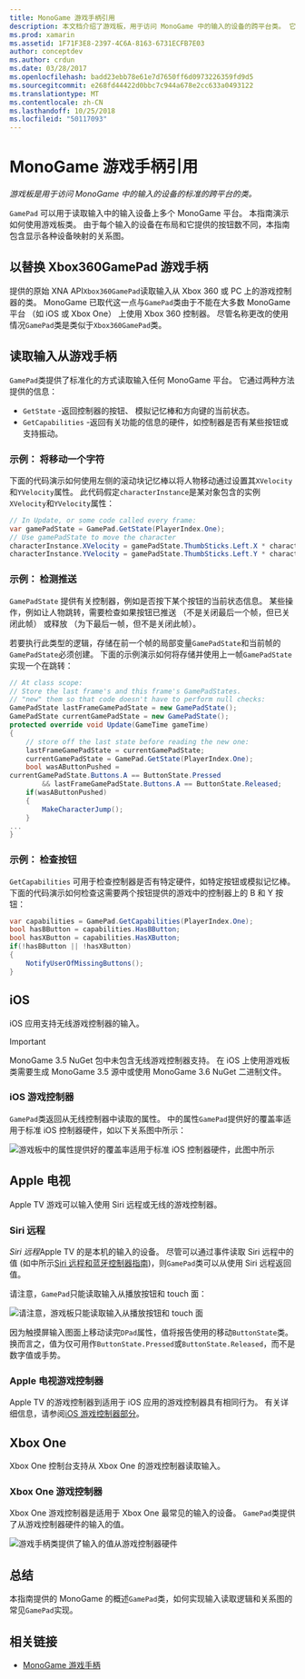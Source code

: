 ```yaml
---
title: MonoGame 游戏手柄引用
description: 本文档介绍了游戏板，用于访问 MonoGame 中的输入的设备的跨平台类。 它讨论了如何读取从游戏板输入，并提供示例代码。
ms.prod: xamarin
ms.assetid: 1F71F3E8-2397-4C6A-8163-6731ECFB7E03
author: conceptdev
ms.author: crdun
ms.date: 03/28/2017
ms.openlocfilehash: badd23ebb78e61e7d7650ff6d0973226359fd9d5
ms.sourcegitcommit: e268fd44422d0bbc7c944a678e2cc633a0493122
ms.translationtype: MT
ms.contentlocale: zh-CN
ms.lasthandoff: 10/25/2018
ms.locfileid: "50117093"
---
```

# <a name="monogame-gamepad-reference"></a>MonoGame 游戏手柄引用

_游戏板是用于访问 MonoGame 中的输入的设备的标准的跨平台的类。_

`GamePad` 可以用于读取输入中的输入设备上多个 MonoGame 平台。 本指南演示如何使用游戏板类。 由于每个输入的设备在布局和它提供的按钮数不同，本指南包含显示各种设备映射的关系图。

## <a name="gamepad-as-a-replacement-for-xbox360gamepad"></a>以替换 Xbox360GamePad 游戏手柄

提供的原始 XNA API`Xbox360GamePad`读取输入从 Xbox 360 或 PC 上的游戏控制器的类。 MonoGame 已取代这一点与`GamePad`类由于不能在大多数 MonoGame 平台 （如 iOS 或 Xbox One） 上使用 Xbox 360 控制器。 尽管名称更改的使用情况`GamePad`类是类似于`Xbox360GamePad`类。

## <a name="reading-input-from-gamepad"></a>读取输入从游戏手柄

`GamePad`类提供了标准化的方式读取输入任何 MonoGame 平台。 它通过两种方法提供的信息：

- `GetState` -返回控制器的按钮、 模拟记忆棒和方向键的当前状态。
- `GetCapabilities` -返回有关功能的信息的硬件，如控制器是否有某些按钮或支持振动。

### <a name="example-moving-a-character"></a>示例： 将移动一个字符

下面的代码演示如何使用左侧的滚动块记忆棒以将人物移动通过设置其`XVelocity`和`YVelocity`属性。 此代码假定`characterInstance`是某对象包含的实例`XVelocity`和`YVelocity`属性：

```csharp
// In Update, or some code called every frame:
var gamePadState = GamePad.GetState(PlayerIndex.One);
// Use gamePadState to move the character
characterInstance.XVelocity = gamePadState.ThumbSticks.Left.X * characterInstance.MaxSpeed;
characterInstance.YVelocity = gamePadState.ThumbSticks.Left.Y * characterInstance.MaxSpeed;
```

### <a name="example-detecting-pushes"></a>示例： 检测推送

`GamePadState` 提供有关控制器，例如是否按下某个按钮的当前状态信息。 某些操作，例如让人物跳转，需要检查如果按钮已推送 （不是关闭最后一个帧，但已关闭此帧） 或释放 （为下最后一帧，但不是关闭此帧）。 

若要执行此类型的逻辑，存储在前一个帧的局部变量`GamePadState`和当前帧的`GamePadState`必须创建。 下面的示例演示如何将存储并使用上一帧`GamePadState`实现一个在跳转：

```csharp
// At class scope:
// Store the last frame's and this frame's GamePadStates.
// "new" them so that code doesn't have to perform null checks:
GamePadState lastFrameGamePadState = new GamePadState();
GamePadState currentGamePadState = new GamePadState();
protected override void Update(GameTime gameTime)
{
    // store off the last state before reading the new one:
    lastFrameGamePadState = currentGamePadState;
    currentGamePadState = GamePad.GetState(PlayerIndex.One);
    bool wasAButtonPushed = 
currentGamePadState.Buttons.A == ButtonState.Pressed
        && lastFrameGamePadState.Buttons.A == ButtonState.Released;
    if(wasAButtonPushed)
    {
        MakeCharacterJump();
    }
...
}
```

### <a name="example-checking-for-buttons"></a>示例： 检查按钮

`GetCapabilities` 可用于检查控制器是否有特定硬件，如特定按钮或模拟记忆棒。 下面的代码演示如何检查这需要两个按钮提供的游戏中的控制器上的 B 和 Y 按钮：

```csharp
var capabilities = GamePad.GetCapabilities(PlayerIndex.One);
bool hasBButton = capabilities.HasBButton;
bool hasXButton = capabilities.HasXButton;
if(!hasBButton || !hasXButton)
{
    NotifyUserOfMissingButtons();
}
```

## <a name="ios"></a>iOS

iOS 应用支持无线游戏控制器的输入。

> [!IMPORTANT]
> MonoGame 3.5 NuGet 包中未包含无线游戏控制器支持。 在 iOS 上使用游戏板类需要生成 MonoGame 3.5 源中或使用 MonoGame 3.6 NuGet 二进制文件。 

### <a name="ios-game-controller"></a>iOS 游戏控制器

`GamePad`类返回从无线控制器中读取的属性。 中的属性`GamePad`提供好的覆盖率适用于标准 iOS 控制器硬件，如以下关系图中所示：

![](input-images/image1.png "游戏板中的属性提供好的覆盖率适用于标准 iOS 控制器硬件，此图中所示")

## <a name="apple-tv"></a>Apple 电视

Apple TV 游戏可以输入使用 Siri 远程或无线的游戏控制器。

### <a name="siri-remote"></a>Siri 远程

*Siri 远程*Apple TV 的是本机的输入的设备。 尽管可以通过事件读取 Siri 远程中的值 (如中所示[Siri 远程和蓝牙控制器指南](~/ios/tvos/platform/remote-bluetooth.md))，则`GamePad`类可以从使用 Siri 远程返回值。

请注意，`GamePad`只能读取输入从播放按钮和 touch 面： 

![](input-images/image2.png "请注意，游戏板只能读取输入从播放按钮和 touch 面")

因为触摸屏输入图面上移动读完`DPad`属性，值将报告使用的移动`ButtonState`类。 换而言之，值为仅可用作`ButtonState.Pressed`或`ButtonState.Released`，而不是数字值或手势。

### <a name="apple-tv-game-controller"></a>Apple 电视游戏控制器

Apple TV 的游戏控制器到适用于 iOS 应用的游戏控制器具有相同行为。 有关详细信息，请参阅[iOS 游戏控制器部分](#iOS_Game_Controller)。 

## <a name="xbox-one"></a>Xbox One

Xbox One 控制台支持从 Xbox One 的游戏控制器读取输入。

### <a name="xbox-one-game-controller"></a>Xbox One 游戏控制器

Xbox One 游戏控制器是适用于 Xbox One 最常见的输入的设备。 `GamePad`类提供了从游戏控制器硬件的输入的值。

![](input-images/image3.png "游戏手柄类提供了输入的值从游戏控制器硬件")

## <a name="summary"></a>总结

本指南提供的 MonoGame 的概述`GamePad`类，如何实现输入读取逻辑和关系图的常见`GamePad`实现。

## <a name="related-links"></a>相关链接

- [MonoGame 游戏手柄](http://www.monogame.net/documentation/?page=T_Microsoft_Xna_Framework_Input_GamePad)
